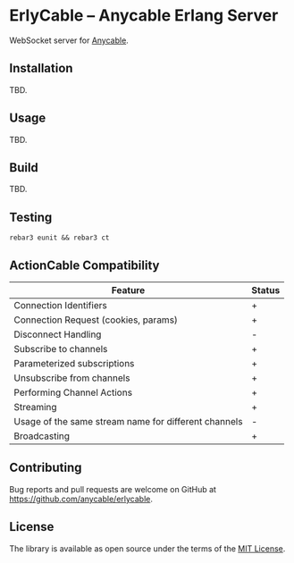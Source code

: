 ErlyCable – Anycable Erlang Server
=====

WebSocket server for [Anycable](https://github.com/anycable/anycable).

## Installation

TBD.

## Usage

TBD.

## Build

TBD.

## Testing

```shell
rebar3 eunit && rebar3 ct
```

## ActionCable Compatibility

Feature                  | Status 
-------------------------|--------
Connection Identifiers   | +
Connection Request (cookies, params) | +
Disconnect Handling | -
Subscribe to channels | +
Parameterized subscriptions | +
Unsubscribe from channels | +
Performing Channel Actions | +
Streaming | +
Usage of the same stream name for different channels | -
Broadcasting | +

## Contributing

Bug reports and pull requests are welcome on GitHub at https://github.com/anycable/erlycable.

## License
The library is available as open source under the terms of the [MIT License](http://opensource.org/licenses/MIT).